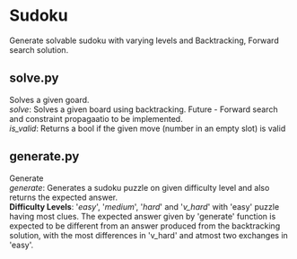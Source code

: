 # Sudoku
Generate solvable sudoku with varying levels and Backtracking, Forward search solution.

## solve.py

Solves a given goard.  
  *solve*: Solves a given board using backtracking. Future - Forward search and constraint propagaatio to be implemented.  
  *is_valid*: Returns a bool if the given move (number in an empty slot) is valid

## generate.py  
Generate  
  *generate*: Generates a sudoku puzzle on given difficulty level and also returns the expected answer.  
      **Difficulty Levels**: '*easy*', '*medium*', '*hard*' and '*v_hard*' with 'easy' puzzle having most clues.
      The expected answer given by 'generate' function is expected to be different from an answer produced from the backtracking      solution, with the most differences in 'v_hard' and atmost two exchanges in 'easy'.  
